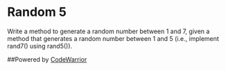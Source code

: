 # Random 5

Write a method to generate a random number between 1 and 7, 
given a method that generates a random number between 1 and 5 (i.e., implement rand7() using rand5()).


##Powered by [CodeWarrior](http://code-warrior.herokuapp.com)
